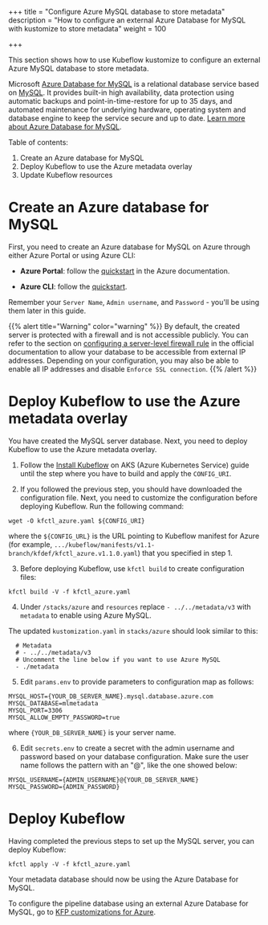 +++
title = "Configure Azure MySQL database to store metadata"
description = "How to configure an external Azure Database for MySQL with kustomize to store metadata"
weight = 100

+++

This section shows how to use Kubeflow kustomize to configure an external Azure
MySQL database to store metadata.

Microsoft [Azure Database for
MySQL](https://docs.microsoft.com/en-us/azure/mysql) is a relational database
service based on [MySQL](https://www.mysql.com/products/community/). It provides
built-in high availability, data protection using automatic backups and
point-in-time-restore for up to 35 days, and automated maintenance for
underlying hardware, operating system and database engine to keep the service
secure and up to date. [Learn more about Azure Database for
MySQL](https://docs.microsoft.com/en-us/azure/mysql/overview).

Table of contents:

1. Create an Azure database for MySQL
2. Deploy Kubeflow to use the Azure metadata overlay
3. Update Kubeflow resources

# Create an Azure database for MySQL

First, you need to create an Azure database for MySQL on Azure through either Azure
Portal or using Azure CLI:

- **Azure Portal**: follow the
  [quickstart](https://docs.microsoft.com/en-us/azure/mysql/quickstart-create-mysql-server-database-using-azure-portal)
  in the Azure documentation.

- **Azure CLI**: follow the
  [quickstart](https://docs.microsoft.com/en-us/azure/mysql/quickstart-create-mysql-server-database-using-azure-cli).

Remember your `Server Name`, `Admin username`, and `Password` - you'll be using
them later in this guide.

{{% alert title="Warning" color="warning" %}}
By default, the created server is protected with a firewall and is not
accessible publicly. You can refer to the section on [configuring a server-level
firewall
rule](https://docs.microsoft.com/en-us/azure/mysql/quickstart-create-mysql-server-database-using-azure-portal#configure-a-server-level-firewall-rule)
in the official documentation to allow your database to be accessible from
external IP addresses. Depending on your configuration, you may also be able to
enable all IP addresses and disable `Enforce SSL connection`.
{{% /alert %}}

# Deploy Kubeflow to use the Azure metadata overlay

You have created the MySQL server database. Next, you need to deploy Kubeflow
to use the Azure metadata overlay.

1. Follow the [Install
   Kubeflow](https://www.kubeflow.org/docs/azure/deploy/install-kubeflow/) on
   AKS (Azure Kubernetes Service) guide until the step where you have to build
   and apply the `CONFIG_URI`.

2. If you followed the previous step, you should have downloaded the
   configuration file. Next, you need to customize the configuration before
   deploying Kubeflow. Run the following command:

```shell
wget -O kfctl_azure.yaml ${CONFIG_URI}
```

where the `${CONFIG_URL}` is the URL pointing to Kubeflow manifest for Azure
(for example,
`.../kubeflow/manifests/v1.1-branch/kfdef/kfctl_azure.v1.1.0.yaml`) that you
specified in step 1.

3. Before deploying Kubeflow, use `kfctl build` to create configuration files:

```shell
kfctl build -V -f kfctl_azure.yaml
```

4. Under `/stacks/azure` and `resources` replace `- ../../metadata/v3` with
   `metadata` to  enable using Azure MySQL.

The updated `kustomization.yaml` in `stacks/azure` should look similar to this:

```
  # Metadata
  # - ../../metadata/v3
  # Uncomment the line below if you want to use Azure MySQL
  - ./metadata
```

5. Edit `params.env` to provide parameters to configuration map as follows:

```
MYSQL_HOST={YOUR_DB_SERVER_NAME}.mysql.database.azure.com
MYSQL_DATABASE=mlmetadata
MYSQL_PORT=3306
MYSQL_ALLOW_EMPTY_PASSWORD=true
```

where `{YOUR_DB_SERVER_NAME}` is your server name.

6. Edit `secrets.env` to create a secret with the admin username and password
   based on your database configuration. Make sure the user name follows the
   pattern with an "@", like the one showed below:

```
MYSQL_USERNAME={ADMIN_USERNAME}@{YOUR_DB_SERVER_NAME}
MYSQL_PASSWORD={ADMIN_PASSWORD}
```

# Deploy Kubeflow

Having completed the previous steps to set up the MySQL server, you can deploy
Kubeflow:

```
kfctl apply -V -f kfctl_azure.yaml
```

Your metadata database should now be using the Azure Database for MySQL.

To configure the pipeline database using an external Azure Database for MySQL,
go to [KFP customizations for
Azure](https://github.com/kubeflow/pipelines/tree/18e1db1013337d1e7fdc8aa2f9b04c0b73f4726b/manifests/kustomize/env/azure).

